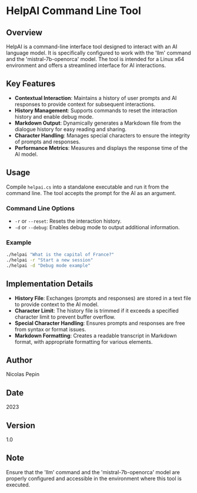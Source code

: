 # HelpAI Command Line Tool

## Overview
HelpAI is a command-line interface tool designed to interact with an AI language model. It is specifically configured to work with the 'llm' command and the 'mistral-7b-openorca' model. The tool is intended for a Linux x64 environment and offers a streamlined interface for AI interactions.

## Key Features
- **Contextual Interaction**: Maintains a history of user prompts and AI responses to provide context for subsequent interactions.
- **History Management**: Supports commands to reset the interaction history and enable debug mode.
- **Markdown Output**: Dynamically generates a Markdown file from the dialogue history for easy reading and sharing.
- **Character Handling**: Manages special characters to ensure the integrity of prompts and responses.
- **Performance Metrics**: Measures and displays the response time of the AI model.

## Usage
Compile `helpai.cs` into a standalone executable and run it from the command line. The tool accepts the prompt for the AI as an argument.

### Command Line Options
- `-r` or `--reset`: Resets the interaction history.
- `-d` or `--debug`: Enables debug mode to output additional information.

### Example
```bash
./helpai "What is the capital of France?"
./helpai -r "Start a new session"
./helpai -d "Debug mode example"
```

## Implementation Details

* **History File**: Exchanges (prompts and responses) are stored in a text file to provide context to the AI model.
* **Character Limit**: The history file is trimmed if it exceeds a specified character limit to prevent buffer overflow.
* **Special Character Handling**: Ensures prompts and responses are free from syntax or format issues.
* **Markdown Formatting**: Creates a readable transcript in Markdown format, with appropriate formatting for various elements.

## Author

Nicolas Pepin

## Date

2023

## Version

1.0

## Note

Ensure that the 'llm' command and the 'mistral-7b-openorca' model are properly configured and accessible in the environment where this tool is executed.
